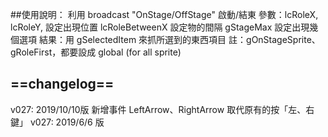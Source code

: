 ##使用說明：
  利用 broadcast "OnStage/OffStage" 啟動/結東
  參數：lcRoleX, lcRoleY, 設定出現位置
              lcRoleBetweenX 設定物的間隔
              gStageMax 設定出現幾個選項
  結果：用 gSelectedItem 來抓所選到的東西項目
  註：gOnStageSprite、gRoleFirst，都要設成 global (for all sprite)
## ==changelog==
v027: 2019/10/10版
          新增事件 LeftArrow、RightArrow 取代原有的按「左、右鍵」
v027: 2019/6/6 版
